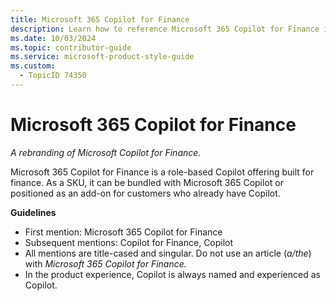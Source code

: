 ```yaml
---
title: Microsoft 365 Copilot for Finance
description: Learn how to reference Microsoft 365 Copilot for Finance in your documentation. Follow guidelines for first and subsequent mentions, ensuring consistent and correct usage.
ms.date: 10/03/2024
ms.topic: contributor-guide
ms.service: microsoft-product-style-guide
ms.custom:
  - TopicID 74350
---
```



# Microsoft 365 Copilot for Finance 

*<em>A rebranding of Microsoft Copilot for Finance.</em>*

Microsoft 365 Copilot for Finance is a role-based Copilot offering built for finance. As a SKU, it can be bundled with Microsoft 365 Copilot or positioned as an add-on for customers who already have Copilot.

**Guidelines**

- First mention: Microsoft 365 Copilot for Finance
- Subsequent mentions:  Copilot for Finance, Copilot
- All mentions are title-cased and singular. Do not use an article (*a/the*) with *Microsoft 365 Copilot for Finance.*
- In the product experience, Copilot is always named and experienced as Copilot. 

